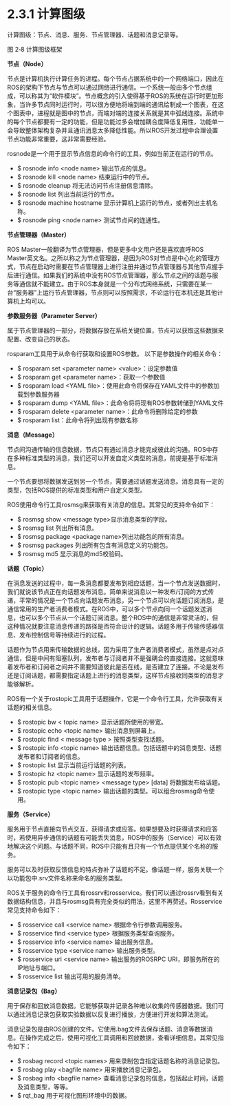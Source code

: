 # 2.3.1 计算图级

计算图级：节点、消息、服务、节点管理器、话题和消息记录等。

图 2‑8 计算图级框架

**节点（Node）**

节点是计算机执行计算任务的进程。每个节点占据系统中的一个网络端口，因此在ROS的架构下节点与节点可以通过网络进行通信。一个系统一般由多个节点组成，可以称其为“软件模块”。节点概念的引入使得基于ROS的系统在运行时更加形象，当许多节点同时运行时，可以很方便地将端到端的通讯绘制成一个图表，在这个图表中，进程就是图中的节点，而端对端的连接关系就是其中弧线连接。系统中的每个节点都要有一定的功能，但是功能过多会增加耦合度降低复用性，功能单一会导致整体架构复杂并且通讯消息太多降低性能。所以ROS开发过程中合理设置节点功能非常重要，这非常需要经验。

rosnode是一个用于显示节点信息的命令行的工具，例如当前正在运行的节点。

* $ rosnode info \<node name> 输出节点的信息。
* $ rosnode kill \<node name> 结束运行中的节点。
* $ rosnode cleanup 将无法访问节点注册信息清除。
* $ rosnode list 列出当前运行的节点。
* $ rosnode machine hostname 显示计算机上运行的节点，或者列出主机名称。
* $ rosnode ping \<node name> 测试节点间的连通性。

**节点管理器（Master）**

ROS Master一般翻译为节点管理器，但是更多中文用户还是喜欢直呼ROS Master英文名。之所以称之为节点管理器，是因为ROS对节点是中心化的管理方式，节点在启动时需要在节点管理器上进行注册并通过节点管理器与其他节点握手后进行通信。如果我们的系统中没有ROS节点管理器，那么节点之间的话题与服务等通信就不能建立。由于ROS本身就是一个分布式网络系统，只需要在某一台“服务器”上运行节点管理器，节点则可以按照需求，不论运行在本机还是其他计算机上均可以。

**参数服务器（Parameter Server）**

属于节点管理器的一部分，将数据存放在系统关键位置，节点可以获取这些数据来配置、改变自己的状态。

rosparam工具用于从命令行获取和设置ROS参数。 以下是参数操作的相关命令：

* $ rosparam set \<parameter name> \<value>：设定参数值
* $ rosparam get \<parameter name>：获取一个参数值
* $ rosparam load \<YAML file>：使用此命令将保存在YAML文件中的参数加载到参数服务器
* $ rosparam dump \<YAML file>：此命令将将现有ROS参数转储到YAML文件
* $ rosparam delete \<parameter name>：此命令将删除给定的参数
* $ rosparam list：此命令将列出现有参数名称

**消息（Message）**

节点间沟通传输的信息数据，节点只有通过消息才能完成彼此的沟通。ROS中存在多种标准类型的消息，我们还可以开发自定义类型的消息，前提是基于标准消息。

一个节点要想将数据发送到另一个节点，需要通过话题发送消息。消息具有一定的类型，包括ROS提供的标准类型和用户自定义类型。

ROS使用命令行工具rosmsg来获取有关消息的信息。其常见的支持命令如下：

* $ rosmsg show \<message type>显示消息类型的字段。
* $ rosmsg list 列出所有消息。
* $ rosmsg package \<package name>列出功能包的所有消息。
* $ rosmsg packages 列出所有包含有消息定义的功能包。
* $ rosmsg md5 显示消息的md5校验码。

**话题（Topic）**

在消息发送的过程中，每一条消息都要发布到相应话题，当一个节点发送数据时，我们就说该节点正在向话题发布消息。简单来说消息以一种发布/订阅的方式传递，平常的情况是一个节点向话题发布消息，另一个节点可以向话题订阅消息，是通信常用的生产者消费者模式。在ROS中，可以多个节点向同一个话题发送消息，也可以多个节点从一个话题订阅消息。整个ROS中的通信是非常灵活的，但这种情况就要注意消息传递的路径是否符合设计的逻辑。话题多用于传输传感器信息、发布控制信号等持续进行的过程。

话题作为节点用来传输数据的总线，因为采用了生产者消费者模式，虽然是点对点通信，但是中间有阻塞队列，发布者与订阅者并不是强耦合的直接连接。这就意味着发布者和订阅者之间并不需要知道彼此是否在线，是否建立了连接。不论是发布还是订阅话题，都需要指定话题上进行的消息类型，这样节点接收同类型的消息才能够解析。

ROS有一个关于rostopic工具用于话题操作，它是一个命令行工具，允许获取有关话题的相关信息。

* $ rostopic bw < topic name> 显示话题所使用的带宽。
* $ rostopic echo \<topic name> 输出消息到屏幕上。
* $ rostopic find < message type > 按照类型查找话题。
* $ rostopic info \<topic name> 输出话题信息。包括话题中的消息类型、话题发布者和订阅者的信息。
* $ rostopic list 显示当前运行话题的列表。
* $ rostopic hz \<topic name> 显示话题的发布频率。
* $ rostopic pub \<topic name> \<message type> \[data] 将数据发布给话题。
* $ rostopic type \<topic name> 输出话题的类型。可以组合rosmsg命令使用。

**服务（Service）**

服务用于节点直接向节点交互，获得请求或应答。如果想要及时获得请求和应答时，若使用异步通信的话题有可能丢失消息，ROS中的服务（Service）可以有效地解决这个问题。与话题不同，ROS中只能有且只有一个节点提供某个名称的服务。

服务可以及时获取反馈信息的特点弥补了话题的不足。像话题一样，服务关联一个以功能包中.srv文件名称来命名的服务类型。

ROS关于服务的命令行工具有rossrv和rosservice。我们可以通过rossrv看到有关数据结构信息，并且与rosmsg具有完全类似的用法，这里不再赘述。Rosservice常见支持命令如下：

* $ rosservice call \<service name> 根据命令行参数调用服务。
* $ rosservice find \<service type> 根据服务类型查询服务。
* $ rosservice info \<service name> 输出服务信息。
* $ rosservice type \<service name> 输出服务类型。
* $ rosservice uri \<service name> 输出服务的ROSRPC URI，即服务所在的IP地址与端口。
* $ rosservice list 输出可用的服务清单。

**消息记录包（Bag）**

用于保存和回放消息数据。它能够获取并记录各种难以收集的传感器数据。我们可以通过消息记录包获取实验数据以反复进行播放，方便进行开发和算法测试。

消息记录包是由ROS创建的文件。它使用.bag文件去保存话题、消息等数据消息。在操作完成之后，使用可视化工具调用和回放数据，查看详细信息。其常见指令如下：

* $ rosbag record \<topic names> 用来录制包含指定话题名称的消息记录包。
* $ rosbag play \<bagfile name> 用来播放消息记录包。
* $ rosbag info \<bagfile name> 查看消息记录包的信息，包括起止时间，话题及消息类型，等等。
* $ rqt\_bag 用于可视化图形环境中的数据。
